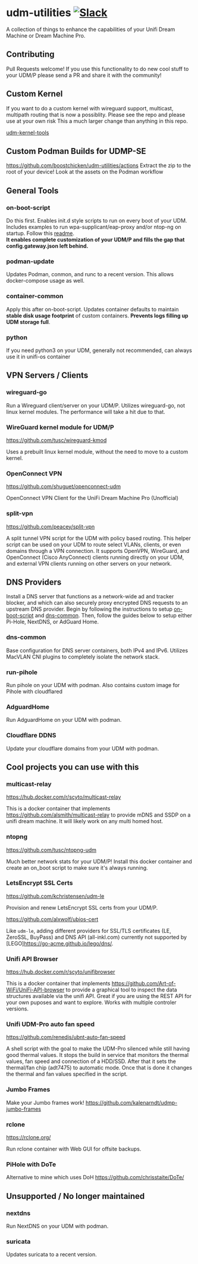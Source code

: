 # udm-utilities [![Slack](https://img.shields.io/badge/slack-boostchicken-blue.svg?logo=slack "Boostchicken Slack")](https://join.slack.com/t/boostchicken/shared_invite/zt-fcjszaw4-2ZuNFxIQnrpjxixnm17LXQ)

A collection of things to enhance the capabilities of your Unifi Dream Machine or Dream Machine Pro.

## Contributing

Pull Requests welcome! If you use this functionality to do new cool stuff to your UDM/P please send a PR and share it with the community!

## Custom Kernel
If you want to do a custom kernel with wireguard support, multicast, multipath routing that is now a possiblity.  Please see the repo and please use at your own risk  This a much larger change than anything in this repo.


[udm-kernel-tools](https://github.com/fabianishere/udm-kernel-tools)
## Custom Podman Builds for UDMP-SE
https://github.com/boostchicken/udm-utilities/actions
Extract the zip to the root of your device!
Look at the assets on the Podman workflow
## General Tools

### on-boot-script
Do this first. Enables init.d style scripts to run on every boot of your UDM. Includes examples to run wpa-supplicant/eap-proxy and/or ntop-ng on startup. Follow this [readme](https://github.com/boostchicken/udm-utilities/blob/master/on-boot-script/README.md).  
**It enables complete customization of your UDM/P and fills the gap that config.gateway.json left behind.**

### podman-update
Updates Podman, conmon, and runc to a recent version.  This allows docker-compose usage as well.

### container-common
Apply this after on-boot-script. Updates container defaults to maintain **stable disk usage footprint** of custom containers. **Prevents logs filling up UDM storage full**.

### python

If you need python3 on your UDM, generally not recommended, can always use it in unifi-os container

## VPN Servers / Clients

### wireguard-go

Run a Wireguard client/server on your UDM/P.  Utilizes wireguard-go, not linux kernel modules.  The performance will take a hit due to that.

### WireGuard kernel module for UDM/P

<https://github.com/tusc/wireguard-kmod>

Uses a prebuilt linux kernel module, without the need to move to a custom kernel.

### OpenConnect VPN
<https://github.com/shuguet/openconnect-udm>

OpenConnect VPN Client for the UniFi Dream Machine Pro (Unofficial)

### split-vpn

<https://github.com/peacey/split-vpn>

A split tunnel VPN script for the UDM with policy based routing. This helper script can be used on your UDM to route select VLANs, clients, or even domains through a VPN connection. It supports OpenVPN, WireGuard, and OpenConnect (Cisco AnyConnect) clients running directly on your UDM, and external VPN clients running on other servers on your network.

## DNS Providers
Install a DNS server that functions as a network-wide ad and tracker blocker, and which can also securely proxy encrypted DNS requests to an upstream DNS provider. Begin by following the instructions to setup [on-boot-script](https://github.com/boostchicken/udm-utilities/tree/master/on-boot-script) and [dns-common](https://github.com/boostchicken/udm-utilities/tree/master/dns-common/on_boot.d). Then, follow the guides below to setup either Pi-Hole, NextDNS, or AdGuard Home.

### dns-common
Base configuration for DNS server containers, both IPv4 and IPv6.  Utilizes MacVLAN CNI plugins to completely isolate the network stack.

### run-pihole

Run pihole on your UDM with podman. Also contains custom image for Pihole with cloudflared

### AdguardHome

Run AdguardHome on your UDM with podman.

### Cloudflare DDNS

Update your cloudflare domains from your UDM with podman.

## Cool projects you can use with this

### multicast-relay

<https://hub.docker.com/r/scyto/multicast-relay>

This is a docker container that implements <https://github.com/alsmith/multicast-relay> to provide mDNS and SSDP on a unifi dream machine. It will likely work on any multi homed host.

### ntopng

<https://github.com/tusc/ntopng-udm>

Much better network stats for your UDM/P!  Install this docker container and create an on_boot script to make sure it's always running.

### LetsEncrypt SSL Certs

<https://github.com/kchristensen/udm-le>

Provision and renew LetsEncrypt SSL certs from your UDM/P.

<https://github.com/alxwolf/ubios-cert>

Like `udm-le`, adding different providers for SSL/TLS certificates (LE, ZeroSSL, BuyPass) and DNS API (all-inkl.com) currently not supported by [LEGO]<https://go-acme.github.io/lego/dns/>. 

### Unifi API Browser

<https://hub.docker.com/r/scyto/unifibrowser>

This is a docker container that implements <https://github.com/Art-of-WiFi/UniFi-API-browser> to provide a graphical tool to inspect the data structures available via the unifi API.  Great if you are using the REST API for your own puposes and want to explore. Works with multiple controler versions.


### Unifi UDM-Pro auto fan speed

<https://github.com/renedis/ubnt-auto-fan-speed>

A shell script with the goal to make the UDM-Pro silenced while still having good thermal values. It stops the build in service that monitors the thermal values, fan speed and connection of a HDD/SSD. After that it sets the thermal/fan chip (adt7475) to automatic mode. Once that is done it changes the thermal and fan values specified in the script.

### Jumbo Frames
Make your Jumbo frames work!
https://github.com/kalenarndt/udmp-jumbo-frames

### rclone

<https://rclone.org/>

Run rclone container with Web GUI for offsite backups.

### PiHole with DoTe
Alternative to mine which uses DoH
https://github.com/chrisstaite/DoTe/

## Unsupported / No longer maintained
### nextdns
Run NextDNS on your UDM with podman.
### suricata
Updates suricata to a recent version.
